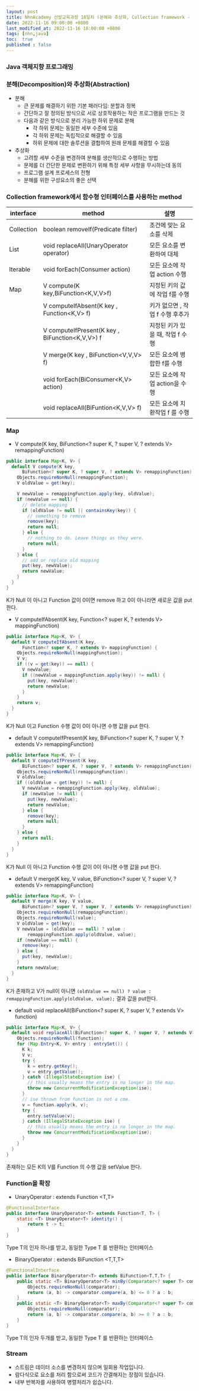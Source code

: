 ```yaml
---
layout: post
title: NhnAcademy 선발교육과정 18일차 (분해와 추상화, Collection framework - lambda)
date: 2022-11-16 09:00:00 +0800
last_modified_at: 2022-11-16 18:00:00 +0800
tags: [nhn,java]
toc:  true
published : false
---
```


### Java 객체지향 프로그래밍

### 분해(Decomposition)와 추상화(Abstraction)

- 분해
  - 큰 문제를 해결하기 위한 기본 패러다임: 분할과 정복
  - 간단하고 잘 정의된 방식으로 서로 상호작용하는 작은 프로그램을 만드는 것
  - 다음과 같은 방식으로 분리 가능한 하위 문제로 분해
    - 각 하위 문제는 동일한 세부 수준에 있음
    - 각 하위 문제는 독립적으로 해결할 수 있음
    - 하위 문제에 대한 솔루션을 결합하여 원래 문제를 해결할 수 있음
- 추상화
  - 고려할 세부 수준을 변경하여 분해를 생산적으로 수행하는 방법
  - 문제를 더 간단한 문제로 변환하기 위해 특정 세부 사항을 무시하는데 동의
  - 프로그램 설계 프로세스의 전형
  - 분해를 위한 구성요소의 좋은 선택


### Collection framework에서 함수형 인터페이스를 사용하는 method


| interface |	method	| 설명|
|-----------|-------------------------------------|----------------------------------|
|Collection|	boolean removeIf(Predicate<E> filter)	|조건에 맞는 요소를 삭제 |
|List|	void replaceAll(UnaryOperator<E> operator)	|모든 요소를 변환하여 대체 |
|Iterable|	void forEach(Consumer<T> action)	|모든 요소에 작업 action 수행 |
|Map |	V compute(K key,BiFunction<K,V,V>f)|	지정된 키의 값에 작업 f를 수행 |
| | V computeIfAbsent(K key , Function<K,V> f)|	키가 없으면 , 작업 f 수행 후추가 |
| | V computeIfPresent(K key , BiFunction<K,V,V>) f	|지정된 키가 있을 때, 작업 f 수행 |
| | V merge(K key , BiFunction<V,V,V> f)	|모든 요소에 병합한 f를 수행 |
| | void forEach(BiConsumer<K,V> action)	|모든 요소에 작업 action을 수행 |
| | void replaceAll(BiFuntion<K,V,V> f)	|모든 요소에 치환작업 f 를 수행 |


### Map

- V compute(K key, BiFunction<? super K, ? super V, ? extends V> remappingFunction)

```java
public interface Map<K, V> {
  default V compute(K key,
      BiFunction<? super K, ? super V, ? extends V> remappingFunction) {
    Objects.requireNonNull(remappingFunction);
    V oldValue = get(key);

    V newValue = remappingFunction.apply(key, oldValue);
    if (newValue == null) {
      // delete mapping
      if (oldValue != null || containsKey(key)) {
        // something to remove
        remove(key);
        return null;
      } else {
        // nothing to do. Leave things as they were.
        return null;
      }
    } else {
      // add or replace old mapping
      put(key, newValue);
      return newValue;
    }
  }
}
```

K가 Null 이 아니고 Function 값이 0이면 remove 하고 0이 아니라면 새로운 값을 put한다.

- V computeIfAbsent(K key, Function<? super K, ? extends V> mappingFunction)

```java
public interface Map<K, V> {
  default V computeIfAbsent(K key,
      Function<? super K, ? extends V> mappingFunction) {
    Objects.requireNonNull(mappingFunction);
    V v;
    if ((v = get(key)) == null) {
      V newValue;
      if ((newValue = mappingFunction.apply(key)) != null) {
        put(key, newValue);
        return newValue;
      }
    }
    return v;
  }
}
```

K가 Null 이고 Function 수행 값이 0이 아니면 수행 값을 put 한다.

- default V computeIfPresent(K key, BiFunction<? super K, ? super V, ? extends V> remappingFunction)

```java
public interface Map<K, V> {
  default V computeIfPresent(K key,
      BiFunction<? super K, ? super V, ? extends V> remappingFunction) {
    Objects.requireNonNull(remappingFunction);
    V oldValue;
    if ((oldValue = get(key)) != null) {
      V newValue = remappingFunction.apply(key, oldValue);
      if (newValue != null) {
        put(key, newValue);
        return newValue;
      } else {
        remove(key);
        return null;
      }
    } else {
      return null;
    }
  }
}
```

K가 Null 이 아니고 Function 수행 값이 0이 아니면 수행 값을 put 한다.

- default V merge(K key, V value, BiFunction<? super V, ? super V, ? extends V> remappingFunction)

```java
public interface Map<K, V> {
  default V merge(K key, V value,
      BiFunction<? super V, ? super V, ? extends V> remappingFunction) {
    Objects.requireNonNull(remappingFunction);
    Objects.requireNonNull(value);
    V oldValue = get(key);
    V newValue = (oldValue == null) ? value :
        remappingFunction.apply(oldValue, value);
    if (newValue == null) {
      remove(key);
    } else {
      put(key, newValue);
    }
    return newValue;
  }
}
```

K가 존재하고 V가 null이 아니면  ```(oldValue == null) ? value : remappingFunction.apply(oldValue, value);``` 결과 값을 put한다.

- default void replaceAll(BiFunction<? super K, ? super V, ? extends V> function)

```java
public interface Map<K, V> {
  default void replaceAll(BiFunction<? super K, ? super V, ? extends V> function) {
    Objects.requireNonNull(function);
    for (Map.Entry<K, V> entry : entrySet()) {
      K k;
      V v;
      try {
        k = entry.getKey();
        v = entry.getValue();
      } catch (IllegalStateException ise) {
        // this usually means the entry is no longer in the map.
        throw new ConcurrentModificationException(ise);
      }
      // ise thrown from function is not a cme.
      v = function.apply(k, v);
      try {
        entry.setValue(v);
      } catch (IllegalStateException ise) {
        // this usually means the entry is no longer in the map.
        throw new ConcurrentModificationException(ise);
      }
    }
  }
}
```

존재하는 모든 K의 V를 Function 의 수행 값을 setValue 한다.


### Function을 확장
- UnaryOperator : extends Function <T,T>

```java
@FunctionalInterface
public interface UnaryOperator<T> extends Function<T, T> {
    static <T> UnaryOperator<T> identity() {
        return t -> t;
    }
}
```

Type T의 인자 하나를 받고, 동일한 Type T 를 반환하는 인터페이스

- BinaryOperator : extends BiFunction <T,T,T>

```java
@FunctionalInterface
public interface BinaryOperator<T> extends BiFunction<T,T,T> {
    public static <T> BinaryOperator<T> minBy(Comparator<? super T> comparator) {
        Objects.requireNonNull(comparator);
        return (a, b) -> comparator.compare(a, b) <= 0 ? a : b;
    }
    public static <T> BinaryOperator<T> maxBy(Comparator<? super T> comparator) {
        Objects.requireNonNull(comparator);
        return (a, b) -> comparator.compare(a, b) >= 0 ? a : b;
    }
}
```

Type T의 인자 두개를 받고, 동일한 Type T 를 반환하는 인터페이스

### Stream

- 스트림은 데이터 소스를 변경하지 않으며 일회용 작업입니다.
- 람다식으로 요소를 처리 함으로써 코드가 간결해지는 장점이 있습니다.
- 내부 반복자를 사용하여 병렬처리가 쉽습니다.

